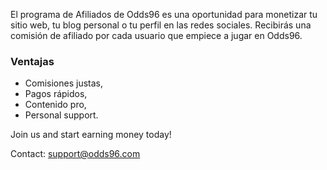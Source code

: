 El programa de Afiliados de Odds96 es una oportunidad para monetizar tu sitio web, tu blog personal o tu perfil en las redes sociales. Recibirás una comisión de afiliado por cada usuario que empiece a jugar en Odds96.

### Ventajas

- Comisiones justas,
- Pagos rápidos,
- Contenido pro,
- Personal support.

Join us and start earning money today!

Contact: [support@odds96.com](mailto:support@odds96.com)
<!--stackedit_data:
eyJoaXN0b3J5IjpbLTM3NTQxNTg3M119
-->